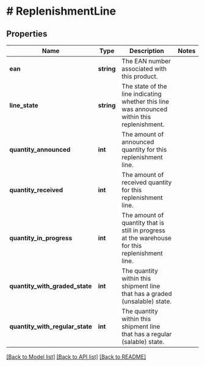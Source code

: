 # # ReplenishmentLine

## Properties

Name | Type | Description | Notes
------------ | ------------- | ------------- | -------------
**ean** | **string** | The EAN number associated with this product. |
**line_state** | **string** | The state of the line indicating whether this line was announced within this replenishment. |
**quantity_announced** | **int** | The amount of announced quantity for this replenishment line. |
**quantity_received** | **int** | The amount of received quantity for this replenishment line. |
**quantity_in_progress** | **int** | The amount of quantity that is still in progress at the warehouse for this replenishment line. |
**quantity_with_graded_state** | **int** | The quantity within this shipment line that has a graded (unsalable) state. |
**quantity_with_regular_state** | **int** | The quantity within this shipment line that has a regular (salable) state. |

[[Back to Model list]](../../README.md#models) [[Back to API list]](../../README.md#endpoints) [[Back to README]](../../README.md)
